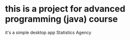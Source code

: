 <h1>this is a project for advanced programming (java) course</h1>
it's a simple desktop app Statistics Agency
